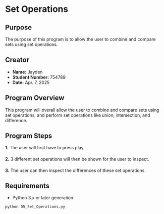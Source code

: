 # Set Operations

## Purpose
The purpose of this program is to allow the user to combine and compare sets using set operations.

## Creator
- **Name:** Jayden
- **Student Number:** 754789
- **Date:** Apr. 7, 2025

## Program Overview
This program will overall allow the user to combine and compare sets using set operations, and perform set operations like union, intersection, and difference.

## Program Steps
**1.** The user will first have to press play.
####
**2.** 3 different set operations will then be shown for the user to inspect.
####
**3.** The user can then inspect the differences of these set operations.

## Requirements
- Python 3.x or later generation


```bash
python 05_Set_Operations.py